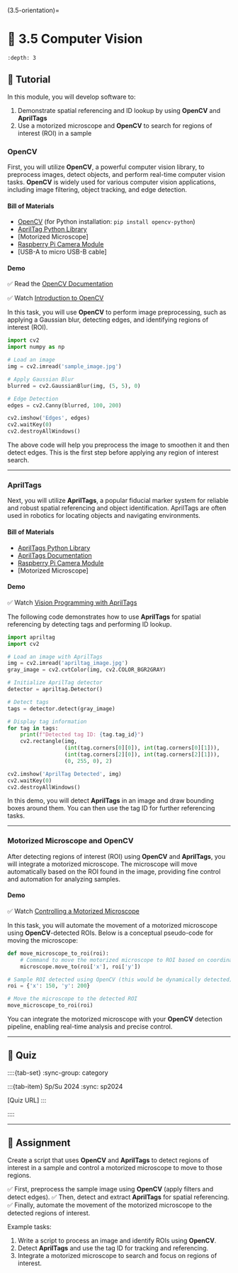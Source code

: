 
(3.5-orientation)=
# 🧩 3.5 Computer Vision

```{contents}
:depth: 3
```

## 🔰 Tutorial

In this module, you will develop software to:
1. Demonstrate spatial referencing and ID lookup by using **OpenCV** and **AprilTags**
2. Use a motorized microscope and **OpenCV** to search for regions of interest (ROI) in a sample

### OpenCV

First, you will utilize **OpenCV**, a powerful computer vision library, to preprocess images, detect objects, and perform real-time computer vision tasks. **OpenCV** is widely used for various computer vision applications, including image filtering, object tracking, and edge detection.

#### Bill of Materials

- [OpenCV](https://pypi.org/project/opencv-python/) (for Python installation: `pip install opencv-python`)
- [AprilTag Python Library](https://pypi.org/project/apriltag/)
- [Motorized Microscope]
- [Raspberry Pi Camera Module](https://www.raspberrypi.org/products/camera-module-v2/)
- [USB-A to micro USB-B cable]

#### Demo

✅ Read the [OpenCV Documentation](https://docs.opencv.org/4.x/)

✅ Watch [Introduction to OpenCV](https://www.youtube.com/watch?v=oXlwWbU8l2o)

In this task, you will use **OpenCV** to perform image preprocessing, such as applying a Gaussian blur, detecting edges, and identifying regions of interest (ROI).

```python
import cv2
import numpy as np

# Load an image
img = cv2.imread('sample_image.jpg')

# Apply Gaussian Blur
blurred = cv2.GaussianBlur(img, (5, 5), 0)

# Edge Detection
edges = cv2.Canny(blurred, 100, 200)

cv2.imshow('Edges', edges)
cv2.waitKey(0)
cv2.destroyAllWindows()
```

The above code will help you preprocess the image to smoothen it and then detect edges. This is the first step before applying any region of interest search.

---

### AprilTags

Next, you will utilize **AprilTags**, a popular fiducial marker system for reliable and robust spatial referencing and object identification. AprilTags are often used in robotics for locating objects and navigating environments.

#### Bill of Materials

- [AprilTags Python Library](https://pypi.org/project/apriltag/)
- [AprilTags Documentation](https://april.eecs.umich.edu/software/apriltag.html)
- [Raspberry Pi Camera Module](https://www.raspberrypi.org/products/camera-module-v2/)
- [Motorized Microscope]
#### Demo

✅ Watch [Vision Programming with AprilTags](https://youtu.be/TG9KAa2EGzQ)

The following code demonstrates how to use **AprilTags** for spatial referencing by detecting tags and performing ID lookup.

```python
import apriltag
import cv2

# Load an image with AprilTags
img = cv2.imread('apriltag_image.jpg')
gray_image = cv2.cvtColor(img, cv2.COLOR_BGR2GRAY)

# Initialize AprilTag detector
detector = apriltag.Detector()

# Detect tags
tags = detector.detect(gray_image)

# Display tag information
for tag in tags:
    print(f"Detected tag ID: {tag.tag_id}")
    cv2.rectangle(img, 
                  (int(tag.corners[0][0]), int(tag.corners[0][1])), 
                  (int(tag.corners[2][0]), int(tag.corners[2][1])), 
                  (0, 255, 0), 2)

cv2.imshow('AprilTag Detected', img)
cv2.waitKey(0)
cv2.destroyAllWindows()
```

In this demo, you will detect **AprilTags** in an image and draw bounding boxes around them. You can then use the tag ID for further referencing tasks.

---

### Motorized Microscope and OpenCV

After detecting regions of interest (ROI) using **OpenCV** and **AprilTags**, you will integrate a motorized microscope. The microscope will move automatically based on the ROI found in the image, providing fine control and automation for analyzing samples.

#### Demo

✅ Watch [Controlling a Motorized Microscope](https://youtu.be/fHZSsAKThW4)

In this task, you will automate the movement of a motorized microscope using **OpenCV**-detected ROIs. Below is a conceptual pseudo-code for moving the microscope:

```python
def move_microscope_to_roi(roi):
    # Command to move the motorized microscope to ROI based on coordinates
    microscope.move_to(roi['x'], roi['y'])

# Sample ROI detected using OpenCV (this would be dynamically detected)
roi = {'x': 150, 'y': 200}

# Move the microscope to the detected ROI
move_microscope_to_roi(roi)
```

You can integrate the motorized microscope with your **OpenCV** detection pipeline, enabling real-time analysis and precise control.

---

## 🚀 Quiz

::::{tab-set}
:sync-group: category

:::{tab-item} Sp/Su 2024
:sync: sp2024

[Quiz URL]
:::

::::

---

## 📄 Assignment

Create a script that uses **OpenCV** and **AprilTags** to detect regions of interest in a sample and control a motorized microscope to move to those regions.

✅ First, preprocess the sample image using **OpenCV** (apply filters and detect edges).
✅ Then, detect and extract **AprilTags** for spatial referencing.
✅ Finally, automate the movement of the motorized microscope to the detected regions of interest.

Example tasks:
1. Write a script to process an image and identify ROIs using **OpenCV**.
2. Detect **AprilTags** and use the tag ID for tracking and referencing.
3. Integrate a motorized microscope to search and focus on regions of interest.

